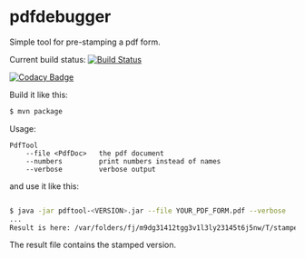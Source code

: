 # pdfdebugger

Simple tool for pre-stamping a pdf form.

Current build status: [![Build Status](https://travis-ci.org/koenighotze/pdfdebugger.svg?branch=master)](https://travis-ci.org/koenighotze/pdfdebugger)  

[![Codacy Badge](https://api.codacy.com/project/badge/Grade/2082d38336fa495c8a91851ebb297793)](https://www.codacy.com/app/david-schmitz-privat/pdfdebugger?utm_source=github.com&amp;utm_medium=referral&amp;utm_content=koenighotze/pdfdebugger&amp;utm_campaign=Badge_Grade)

Build it like this: 

```bash
$ mvn package
```

Usage:
```
PdfTool
    --file <PdfDoc>   the pdf document
    --numbers         print numbers instead of names
    --verbose         verbose output
```

and use it like this:

```bash

$ java -jar pdftool-<VERSION>.jar --file YOUR_PDF_FORM.pdf --verbose
...
Result is here: /var/folders/fj/m9dg31412tgg3v1l3ly23145t6j5nw/T/stamped8992316045665224650.pdf
```

The result file contains the stamped version.



